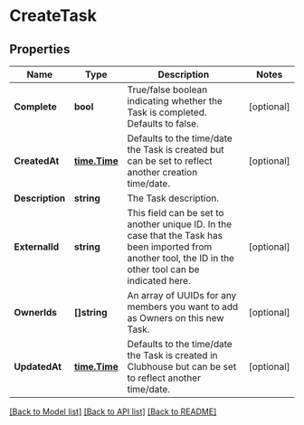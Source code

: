 # CreateTask

## Properties

Name | Type | Description | Notes
------------ | ------------- | ------------- | -------------
**Complete** | **bool** | True/false boolean indicating whether the Task is completed. Defaults to false. | [optional] 
**CreatedAt** | [**time.Time**](time.Time.md) | Defaults to the time/date the Task is created but can be set to reflect another creation time/date. | [optional] 
**Description** | **string** | The Task description. | 
**ExternalId** | **string** | This field can be set to another unique ID. In the case that the Task has been imported from another tool, the ID in the other tool can be indicated here. | [optional] 
**OwnerIds** | **[]string** | An array of UUIDs for any members you want to add as Owners on this new Task. | [optional] 
**UpdatedAt** | [**time.Time**](time.Time.md) | Defaults to the time/date the Task is created in Clubhouse but can be set to reflect another time/date. | [optional] 

[[Back to Model list]](../README.md#documentation-for-models) [[Back to API list]](../README.md#documentation-for-api-endpoints) [[Back to README]](../README.md)



